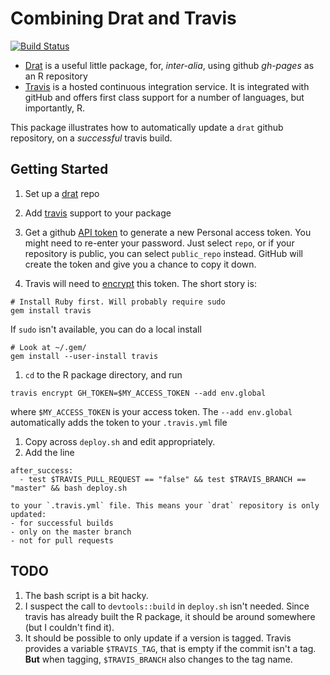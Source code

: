 # Combining Drat and Travis
[![Build Status](https://travis-ci.org/csgillespie/dratTravis.png?branch=master)](https://travis-ci.org/csgillespie/dratTravis)

 * [Drat](https://github.com/eddelbuettel/drat) is a useful little package, for, *inter-alia*, using
github *gh-pages* as an R repository
 * [Travis](https://github.com/craigcitro/r-travis) is a hosted continuous integration service. 
 It is integrated with gitHub and offers first class support for a number of languages, but importantly, R.
 
This package illustrates how to automatically update a `drat` github repository, on a *successful* travis build.

## Getting Started

1. Set up a [drat](https://github.com/eddelbuettel/drat) repo

1. Add [travis](https://github.com/craigcitro/r-travis) support to your package

1. Get a github [API token](https://github.com/settings/tokens/new) to generate
a new Personal access token. You might need to re-enter your password. Just select `repo`, or
if your repository is public, you can select `public_repo` instead. GitHub will create the token and
give you a chance to copy it down.

1. Travis will need to [encrypt](http://docs.travis-ci.com/user/encryption-keys/) this token. The short story is:
  ```
  # Install Ruby first. Will probably require sudo
  gem install travis
  ```
  If `sudo` isn't available, you can do a local install
  ```
  # Look at ~/.gem/
  gem install --user-install travis
  ```
1. `cd` to the R package directory, and run
  ```
  travis encrypt GH_TOKEN=$MY_ACCESS_TOKEN --add env.global
  ```
  where `$MY_ACCESS_TOKEN` is your access token. The `--add env.global` automatically adds the token to your `.travis.yml` file
1. Copy across `deploy.sh` and edit appropriately.
1. Add the line
  ```
  after_success:
    - test $TRAVIS_PULL_REQUEST == "false" && test $TRAVIS_BRANCH == "master" && bash deploy.sh
  ```
  
    to your `.travis.yml` file. This means your `drat` repository is only updated:
    - for successful builds
    - only on the master branch
    - not for pull requests

## TODO

1. The bash script is a bit hacky.
1. I suspect the call to `devtools::build` in `deploy.sh` isn't needed. Since travis has already built the R package, it should be around somewhere (but I couldn't find it).
1. It should be possible to only update if a version is tagged. Travis provides a variable `$TRAVIS_TAG`, that is empty if the commit isn't a tag. **But** when tagging, `$TRAVIS_BRANCH` also changes to the tag name.
